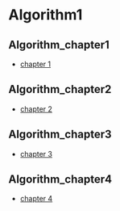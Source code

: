 # Algorithm1

## Algorithm_chapter1
* [chapter 1](Algorithm1_chap1.md)

## Algorithm_chapter2
* [chapter 2](Algorithm1_chap2.md)

## Algorithm_chapter3
* [chapter 3](Algorithm1_chap3.md)

## Algorithm_chapter4
* [chapter 4](Algorithm1_chap4.md)
